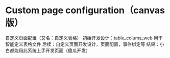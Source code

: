 # Custom page configuration（canvas版）
  自定义页面配置（又名：自定义表格）
  初始开发设计：table_colums_web 用于智能定义表格文件
  后续：自定义页面开发设计，页面配置，事件绑定等
  结果：小白都能用此系统上手开发页面（傻瓜开发）
